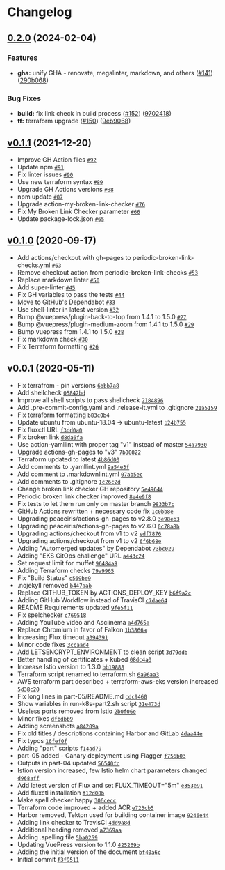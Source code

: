 # Changelog

## [0.2.0](https://github.com/ruzickap/k8s-flagger-istio-flux/compare/v0.1.1...v0.2.0) (2024-02-04)


### Features

* **gha:** unify GHA - renovate, megalinter, markdown, and others ([#141](https://github.com/ruzickap/k8s-flagger-istio-flux/issues/141)) ([290b068](https://github.com/ruzickap/k8s-flagger-istio-flux/commit/290b068c46132cd050e60d63a7fd7e53f76dbc8e))


### Bug Fixes

* **build:** fix link check in build process ([#152](https://github.com/ruzickap/k8s-flagger-istio-flux/issues/152)) ([9702418](https://github.com/ruzickap/k8s-flagger-istio-flux/commit/97024187c1cdb829a00251ef9615246930bbcdf1))
* **tf:** terraform upgrade ([#150](https://github.com/ruzickap/k8s-flagger-istio-flux/issues/150)) ([9eb9068](https://github.com/ruzickap/k8s-flagger-istio-flux/commit/9eb906855228619973cd445eb3441e1728f9ebff))

## [v0.1.1](https://github.com/ruzickap/k8s-flagger-istio-flux/compare/v0.1.0...v0.1.1) (2021-12-20)

- Improve GH Action files [`#92`](https://github.com/ruzickap/k8s-flagger-istio-flux/pull/92)
- Update npm [`#91`](https://github.com/ruzickap/k8s-flagger-istio-flux/pull/91)
- Fix linter issues [`#90`](https://github.com/ruzickap/k8s-flagger-istio-flux/pull/90)
- Use new terraform syntax [`#89`](https://github.com/ruzickap/k8s-flagger-istio-flux/pull/89)
- Upgrade GH Actions versions [`#88`](https://github.com/ruzickap/k8s-flagger-istio-flux/pull/88)
- npm update [`#87`](https://github.com/ruzickap/k8s-flagger-istio-flux/pull/87)
- Upgrade action-my-broken-link-checker [`#76`](https://github.com/ruzickap/k8s-flagger-istio-flux/pull/76)
- Fix My Broken Link Checker parameter [`#66`](https://github.com/ruzickap/k8s-flagger-istio-flux/pull/66)
- Update package-lock.json [`#65`](https://github.com/ruzickap/k8s-flagger-istio-flux/pull/65)

## [v0.1.0](https://github.com/ruzickap/k8s-flagger-istio-flux/compare/v0.0.1...v0.1.0) (2020-09-17)

- Add actions/checkout with gh-pages to periodic-broken-link-checks.yml [`#63`](https://github.com/ruzickap/k8s-flagger-istio-flux/pull/63)
- Remove checkout action from periodic-broken-link-checks [`#53`](https://github.com/ruzickap/k8s-flagger-istio-flux/pull/53)
- Replace markdown linter [`#50`](https://github.com/ruzickap/k8s-flagger-istio-flux/pull/50)
- Add super-linter [`#45`](https://github.com/ruzickap/k8s-flagger-istio-flux/pull/45)
- Fix GH variables to pass the tests [`#44`](https://github.com/ruzickap/k8s-flagger-istio-flux/pull/44)
- Move to GitHub's Dependabot [`#33`](https://github.com/ruzickap/k8s-flagger-istio-flux/pull/33)
- Use shell-linter in latest version [`#32`](https://github.com/ruzickap/k8s-flagger-istio-flux/pull/32)
- Bump @vuepress/plugin-back-to-top from 1.4.1 to 1.5.0 [`#27`](https://github.com/ruzickap/k8s-flagger-istio-flux/pull/27)
- Bump @vuepress/plugin-medium-zoom from 1.4.1 to 1.5.0 [`#29`](https://github.com/ruzickap/k8s-flagger-istio-flux/pull/29)
- Bump vuepress from 1.4.1 to 1.5.0 [`#28`](https://github.com/ruzickap/k8s-flagger-istio-flux/pull/28)
- Fix markdown check [`#30`](https://github.com/ruzickap/k8s-flagger-istio-flux/pull/30)
- Fix Terraform formatting [`#26`](https://github.com/ruzickap/k8s-flagger-istio-flux/pull/26)

## v0.0.1 (2020-05-11)

- Fix terrafrom - pin versions [`6bbb7a8`](https://github.com/ruzickap/k8s-flagger-istio-flux/commit/6bbb7a8bcd1df530510cb995594f60e974ac3d4b)
- Add shellcheck [`05842bd`](https://github.com/ruzickap/k8s-flagger-istio-flux/commit/05842bd6b62f5111c979c495a8e8ffb0b838845a)
- Improve all shell scripts to pass shellcheck [`2184896`](https://github.com/ruzickap/k8s-flagger-istio-flux/commit/2184896b311ccc0d4c1d49f2baa24bc767d59858)
- Add .pre-commit-config.yaml and .release-it.yml to .gitignore [`21a5159`](https://github.com/ruzickap/k8s-flagger-istio-flux/commit/21a51599de47869992abd30e79928f8abb76cd26)
- Fix terraform formatting [`b83c0b4`](https://github.com/ruzickap/k8s-flagger-istio-flux/commit/b83c0b427b0b0cd8d3ec5f1e28c8dc4e4c0ef517)
- Update ubuntu from ubuntu-18.04 -&gt; ubuntu-latest [`b24b755`](https://github.com/ruzickap/k8s-flagger-istio-flux/commit/b24b755d66c76de4c0d770381b62f78b8ad7fa1e)
- Fix fluxctl URL [`f3dd0a0`](https://github.com/ruzickap/k8s-flagger-istio-flux/commit/f3dd0a0689f103fc7baf1d39a8e8eab34586ba44)
- Fix broken link [`d8da6fa`](https://github.com/ruzickap/k8s-flagger-istio-flux/commit/d8da6fa1f9820df0af454f5877b692f9402353e4)
- Use action-yamllint with proper tag "v1" instead of master [`54a7930`](https://github.com/ruzickap/k8s-flagger-istio-flux/commit/54a79308a4483420f3ba62e51155f544600037b9)
- Upgrade actions-gh-pages to "v3" [`7b00822`](https://github.com/ruzickap/k8s-flagger-istio-flux/commit/7b008228915896e0ec2f6fc9192eba6ee196a115)
- Terraform updated to latest [`4b86d00`](https://github.com/ruzickap/k8s-flagger-istio-flux/commit/4b86d0045477e3de085d3a37599ee134bb1f5554)
- Add comments to .yamllint.yml [`9a54e3f`](https://github.com/ruzickap/k8s-flagger-istio-flux/commit/9a54e3fdbc4586da9fed1a964cf078c80c15c2c4)
- Add comment to .markdownlint.yml [`07ab5ec`](https://github.com/ruzickap/k8s-flagger-istio-flux/commit/07ab5ec86d2eae458660d99df3ccef2809a2ff48)
- Add comments to .gitignore [`1c26c2d`](https://github.com/ruzickap/k8s-flagger-istio-flux/commit/1c26c2d94138a3900ad8398ea3b3e551bf398237)
- Change broken link checker GH repository [`5e49644`](https://github.com/ruzickap/k8s-flagger-istio-flux/commit/5e496449ade0e78ef8a4ad04cb07f0f0730826ab)
- Periodic broken link checker improved [`8e4e9f8`](https://github.com/ruzickap/k8s-flagger-istio-flux/commit/8e4e9f804869a7fa69816c4d22535088f1ea41ff)
- Fix tests to let them run only on master branch [`9833b7c`](https://github.com/ruzickap/k8s-flagger-istio-flux/commit/9833b7c49f679c331663b51525ccb0da7e38cd63)
- GitHub Actions rewritten + necessary code fix [`1c0bb8e`](https://github.com/ruzickap/k8s-flagger-istio-flux/commit/1c0bb8e204ff72e229a0bba5276647ec3ba1f64c)
- Upgrading peaceiris/actions-gh-pages to v2.8.0 [`3e98eb3`](https://github.com/ruzickap/k8s-flagger-istio-flux/commit/3e98eb3dd468bd7ad77ca52bf1ab06448fa13844)
- Upgrading peaceiris/actions-gh-pages to v2.6.0 [`0c78a8b`](https://github.com/ruzickap/k8s-flagger-istio-flux/commit/0c78a8b76c754adbdf9e84a2d34e8b3983389c2b)
- Upgrading actions/checkout from v1 to v2 [`edf7876`](https://github.com/ruzickap/k8s-flagger-istio-flux/commit/edf7876eb0380a7694ca0f74948acabba81d1594)
- Upgrading actions/checkout from v1 to v2 [`6f6b68e`](https://github.com/ruzickap/k8s-flagger-istio-flux/commit/6f6b68e317169fb1b20a5fd5ff1ee82e4af9a907)
- Adding "Automerged updates" by Dependabot [`73bc029`](https://github.com/ruzickap/k8s-flagger-istio-flux/commit/73bc0292c2faacdfdd5e933c278eaf09bf4736c4)
- Adding "EKS GitOps challenge" URL [`a443c24`](https://github.com/ruzickap/k8s-flagger-istio-flux/commit/a443c24c8d80db1bccbde432538f6f3390d4dd3e)
- Set request limit for muffet [`96484a9`](https://github.com/ruzickap/k8s-flagger-istio-flux/commit/96484a90ad842c7c06048b48a08d3c2431da5834)
- Adding Terraform checks [`79a9965`](https://github.com/ruzickap/k8s-flagger-istio-flux/commit/79a9965a173659aa2295831a2c85d4382f1b7cea)
- Fix "Build Status" [`c569be9`](https://github.com/ruzickap/k8s-flagger-istio-flux/commit/c569be9aff4c882b37bd12ef17aaf232232cf9df)
- .nojekyll removed [`b447aab`](https://github.com/ruzickap/k8s-flagger-istio-flux/commit/b447aab88891c27e4d440820695570ed94d3442d)
- Replace GITHUB_TOKEN by ACTIONS_DEPLOY_KEY [`b6f9a2c`](https://github.com/ruzickap/k8s-flagger-istio-flux/commit/b6f9a2c2407d54929171319bd6eadb878b001f00)
- Adding GitHub Workflow instead of TravisCI [`c7dae64`](https://github.com/ruzickap/k8s-flagger-istio-flux/commit/c7dae647fdf1ad360b82633124f5315cf91225a4)
- README Requirements updated [`9fe5f11`](https://github.com/ruzickap/k8s-flagger-istio-flux/commit/9fe5f115be939f8ceaee0887b1583dd3ae39d71b)
- Fix spelchecker [`c769518`](https://github.com/ruzickap/k8s-flagger-istio-flux/commit/c769518c0a99242dfb8106e34187dba35bd417ef)
- Adding YouTube video and Asciinema [`a4d765a`](https://github.com/ruzickap/k8s-flagger-istio-flux/commit/a4d765a46438da7e96cf2ec1824c40ba15674959)
- Replace Chromium in favor of Falkon [`1b3866a`](https://github.com/ruzickap/k8s-flagger-istio-flux/commit/1b3866a51e9f45d6de2d837fee662579103d958f)
- Increasing Flux timeout [`a394391`](https://github.com/ruzickap/k8s-flagger-istio-flux/commit/a3943918bba5d2a30200b61a2a3f3fef50a2c788)
- Minor code fixes [`3ccaad4`](https://github.com/ruzickap/k8s-flagger-istio-flux/commit/3ccaad46bc90b624d2890b083e748101bf2469bd)
- Add LETSENCRYPT_ENVIRONMENT to clean script [`3d79ddb`](https://github.com/ruzickap/k8s-flagger-istio-flux/commit/3d79ddb145a73f688936a97cf8712f3e9e23e4b5)
- Better handling of certificates + kubed [`08dc4a0`](https://github.com/ruzickap/k8s-flagger-istio-flux/commit/08dc4a0faec2c2094287a8a71d4114d302ad9a83)
- Increase Istio version to 1.3.0 [`bb19888`](https://github.com/ruzickap/k8s-flagger-istio-flux/commit/bb198880369a73748e113156f390b44e9abdde81)
- Terraform script renamed to terraform.sh [`6a96aa3`](https://github.com/ruzickap/k8s-flagger-istio-flux/commit/6a96aa3aed1ccf5cdd81747459553c759fd598da)
- AWS terraform part described + terraform-aws-eks version increased [`5d38c20`](https://github.com/ruzickap/k8s-flagger-istio-flux/commit/5d38c20ef977ac272d0148bc671d814ab9df000e)
- Fix long lines in part-05/README.md [`cdc9460`](https://github.com/ruzickap/k8s-flagger-istio-flux/commit/cdc9460d344dbc16d6a221752f9e92af83b8aebf)
- Show variables in run-k8s-part2.sh script [`31e473d`](https://github.com/ruzickap/k8s-flagger-istio-flux/commit/31e473dbe522af3a3eae50ec7aa25a3ed6be0780)
- Useless ports removed from Istio [`2b0f06e`](https://github.com/ruzickap/k8s-flagger-istio-flux/commit/2b0f06e985d24f4d7beab9c02191199e74445f2c)
- Minor fixes [`dfbdbb9`](https://github.com/ruzickap/k8s-flagger-istio-flux/commit/dfbdbb9b7dfb957dee4aeb682148f4581cfbc1c7)
- Adding screenshots [`a84209a`](https://github.com/ruzickap/k8s-flagger-istio-flux/commit/a84209a61918ceb3a87c06a16462e9ebb53ab70c)
- Fix old titles / descriptions containing Harbor and GitLab [`4daa44e`](https://github.com/ruzickap/k8s-flagger-istio-flux/commit/4daa44e3b7ce213bbd59ef6cd8c2609d655da026)
- Fix typos [`16fef0f`](https://github.com/ruzickap/k8s-flagger-istio-flux/commit/16fef0f4df95679e72f460c1e95006831fd796e5)
- Adding "part" scripts [`f14ad79`](https://github.com/ruzickap/k8s-flagger-istio-flux/commit/f14ad797e24ce54bebfee389d194a964aaeac7e9)
- part-05 added - Canary deployment using Flagger [`f756b03`](https://github.com/ruzickap/k8s-flagger-istio-flux/commit/f756b03f8ff3f137013e493bd0c192fc07cd7d08)
- Outputs in part-04 updated [`56540fc`](https://github.com/ruzickap/k8s-flagger-istio-flux/commit/56540fc2daa7afa1e7c9c5959adcd8e97af773fe)
- Istion version increased, few Istio helm chart parameters changed [`d968aff`](https://github.com/ruzickap/k8s-flagger-istio-flux/commit/d968affeab681e68a04a8cf7a603d7458d708102)
- Add latest version of Flux and set FLUX_TIMEOUT="5m" [`e353e91`](https://github.com/ruzickap/k8s-flagger-istio-flux/commit/e353e91966f29ff0bdd25f45eb83a9a28fee7c72)
- Add fluxctl installation [`f12d08b`](https://github.com/ruzickap/k8s-flagger-istio-flux/commit/f12d08ba28323c3d6193bcf4160bb499207e866b)
- Make spell checker happy [`306cecc`](https://github.com/ruzickap/k8s-flagger-istio-flux/commit/306ceccb43c35767ece9d5d529c034f570020fc8)
- Terraform code improved + added ACR [`e723cb5`](https://github.com/ruzickap/k8s-flagger-istio-flux/commit/e723cb5fa05a9eaacdcffa4e11bf8c79c05c6264)
- Harbor removed, Tekton used for building container image [`9246e44`](https://github.com/ruzickap/k8s-flagger-istio-flux/commit/9246e447c2d2ecdba8afdf24bd0c36eadc366170)
- Adding link checker to TravisCI [`4dd9a8d`](https://github.com/ruzickap/k8s-flagger-istio-flux/commit/4dd9a8dace4a1f4fc5f013b463b3981739339455)
- Additional heading removed [`a7369aa`](https://github.com/ruzickap/k8s-flagger-istio-flux/commit/a7369aaeb16cc0d77df563c9ad26f2594355faba)
- Adding .spelling file [`5ba0259`](https://github.com/ruzickap/k8s-flagger-istio-flux/commit/5ba025969d1de9b11638cc2de704d3e3a2959076)
- Updating VuePress version to 1.1.0 [`425269b`](https://github.com/ruzickap/k8s-flagger-istio-flux/commit/425269b7f1d77036c149e03cdaac834c6cd0f5a1)
- Adding the initial version of the document [`bf40a6c`](https://github.com/ruzickap/k8s-flagger-istio-flux/commit/bf40a6c2316d4d3a1cc8878268b16d5f8e4e74e8)
- Initial commit [`f3f9511`](https://github.com/ruzickap/k8s-flagger-istio-flux/commit/f3f9511b2b2875e62ccc44bda735683d19a22627)
